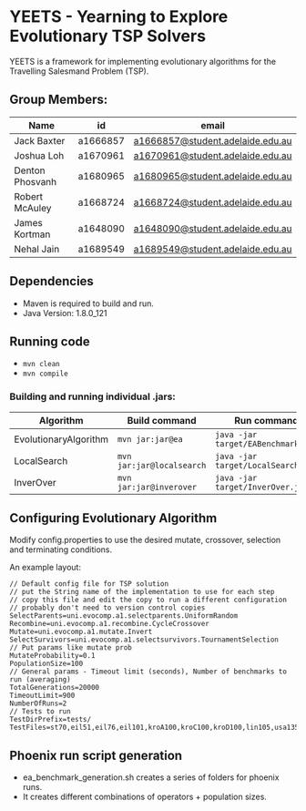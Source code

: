 # YEETS - Yearning to Explore Evolutionary TSP Solvers
YEETS is a framework for implementing evolutionary algorithms for the Travelling Salesmand Problem (TSP).

## Group Members:
Name | id | email
--- | --- | ---
Jack Baxter | a1666857 | a1666857@student.adelaide.edu.au
Joshua Loh | a1670961 | a1670961@student.adelaide.edu.au
Denton Phosvanh | a1680965 | a1680965@student.adelaide.edu.au
Robert McAuley | a1668724 | a1668724@student.adelaide.edu.au
James Kortman | a1648090 | a1648090@student.adelaide.edu.au
Nehal Jain | a1689549 | a1689549@student.adelaide.edu.au

## Dependencies
- Maven is required to build and run.
- Java Version: 1.8.0_121

## Running code
- `mvn clean`
- `mvn compile`

### Building and running individual .jars:
Algorithm | Build command | Run command
--- | --- | ---
EvolutionaryAlgorithm | `mvn jar:jar@ea` | `java -jar target/EABenchmark.jar`
LocalSearch | `mvn jar:jar@localsearch` | `java -jar target/LocalSearch.jar`
InverOver | `mvn jar:jar@inverover` | `java -jar target/InverOver.jar`

## Configuring Evolutionary Algorithm
Modify config.properties to use the desired mutate, crossover, selection and terminating conditions.

An example layout:
```
// Default config file for TSP solution
// put the String name of the implementation to use for each step
// copy this file and edit the copy to run a different configuration
// probably don't need to version control copies
SelectParents=uni.evocomp.a1.selectparents.UniformRandom
Recombine=uni.evocomp.a1.recombine.CycleCrossover
Mutate=uni.evocomp.a1.mutate.Invert
SelectSurvivors=uni.evocomp.a1.selectsurvivors.TournamentSelection
// Put params like mutate prob
MutateProbability=0.1
PopulationSize=100
// General params - Timeout limit (seconds), Number of benchmarks to run (averaging)
TotalGenerations=20000
TimeoutLimit=900
NumberOfRuns=2
// Tests to run
TestDirPrefix=tests/
TestFiles=st70,eil51,eil76,eil101,kroA100,kroC100,kroD100,lin105,usa13509
```

## Phoenix run script generation
- ea_benchmark_generation.sh creates a series of folders for phoenix runs.
- It creates different combinations of operators + population sizes.

